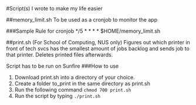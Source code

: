 #Script(s) I wrote to make my life easier

##memory_limit.sh
To be used as a cronjob to monitor the app

###Sample Rule for cronjob
    */5 * * * * $HOME/memory_limit.sh

##print.sh (For School of Computing, NUS only)
Figures out which printer in front of tech svcs has the smallest amount of jobs backlog and sends job to that printer. Deletes printed files afterwards.

Script has to be run on Sunfire
###How to use
1. Download print.sh into a directory of your choice.
2. Create a folder to_print in the same directory as print.sh
3. Run the following command `chmod 700 print.sh`
4. Run the script by typing `./print.sh`
